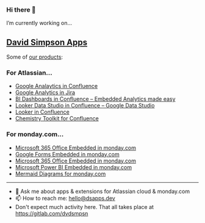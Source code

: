### Hi there 👋

I’m currently working on...

## <a href="https://www.dsapps.dev/" rel="dofollow">David Simpson Apps</a>
 
Some of [our products](https://www.dsapps.dev/products/):
### For Atlassian...
- [Google Analaytics in Confluence](https://www.dsapps.dev/products/google-analytics-in-confluence/)
- [Google Analytics in Jira](https://www.dsapps.dev/products/google-analytics-in-jira/)
- [BI Dashboards in Confluence – Embedded Analytics made easy](https://www.dsapps.dev/products/bi-dashboards-in-confluence/)
- [Looker Data Studio in Confluence – Google Data Studio](https://www.dsapps.dev/products/looker-studio-in-confluence/)
- [Looker in Confluence](https://www.dsapps.dev/products/looker-in-confluence/)
- [Chemistry Toolkit for Confluence](https://www.dsapps.dev/products/chemistry-toolkit-for-confluence/)
###  For monday.com...
- [Microsoft 365 Office Embedded in monday.com](https://dsapps.dev/products/microsoft-365-office-embedded/)
- [Google Forms Embedded in monday.com](https://www.dsapps.dev/products/google-forms-in-monday-dot-com/)
- [Microsoft 365 Office Embedded in monday.com](https://www.dsapps.dev/products/microsoft-365-office-embedded/)
- [Microsoft Power BI Embedded in monday.com](https://www.dsapps.dev/products/microsoft-power-bi-in-monday-dot-com/)
- [Mermaid Diagrams for monday.com](https://www.dsapps.dev/products/mermaid-diagrams-in-monday-dot-com/)

---

- 💬  Ask me about apps & extensions for Atlassian cloud & monday.com
- 📫  How to reach me: hello@dsapps.dev
- Don't expect much activity here. That all takes place at https://gitlab.com/dvdsmpsn

